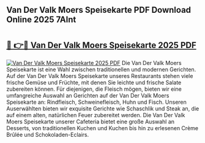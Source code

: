 ## Van Der Valk Moers Speisekarte PDF Download Online 2025 7Alnt

# <h2><a href="http://gce7vrh.nevu.top/?p=Van+Der+Valk+Moers+Speisekarte">🔗 👉🔴 Van Der Valk Moers Speisekarte 2025 PDF</a></h2>

[![Van Der Valk Moers Speisekarte 2025 PDF](https://i.imgur.com/dBaPXMq.png)](http://gce7vrh.nevu.top/?p=Van+Der+Valk+Moers+Speisekarte)
Die Van Der Valk Moers Speisekarte ist eine Wahl zwischen traditionellen und modernen Gerichten. Auf der Van Der Valk Moers Speisekarte unseres Restaurants stehen viele frische Gemüse und Früchte, mit denen Sie leichte und frische Salate zubereiten können. Für diejenigen, die Fleisch mögen, bieten wir eine umfangreiche Auswahl an Gerichten auf der Van Der Valk Moers Speisekarte an: Rindfleisch, Schweinefleisch, Huhn und Fisch. Unseren Auserwählten bieten wir exquisite Gerichte wie Schaschlik und Steak an, die auf einem alten, natürlichen Feuer zubereitet werden. Die Van Der Valk Moers Speisekarte unserer Cafeteria bietet eine große Auswahl an Desserts, von traditionellen Kuchen und Kuchen bis hin zu erlesenen Crème Brûlée und Schokoladen-Eclairs.
